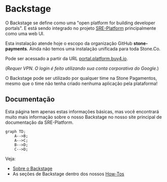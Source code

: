 # Backstage

O Backstage se define como uma "open platform for building developer portals". E está sendo integrado no projeto [SRE-Platform](https://docs.platform.buy4.io/) principalmente como uma web UI.

Esta instalação atende hoje o escopo da organização GitHub **stone-payments**. Ainda não temos uma instalação unificada para toda Stone.Co.

Pode ser acessado a partir da URL [portal.platform.buy4.io](https://portal.platform.buy4.io).

(_Requer VPN. O login é feito utilizando sua conta corporativa do Google._)

O Backstage pode ser utilizado por qualquer time na Stone Pagamentos, mesmo que o time não tenha criado nenhuma aplicação pela plataforma!

## Documentação

Esta página tem apenas estas informações básicas, mas você encontrará muito mais informação sobre o nosso Backstage no nosso site principal de documentação da SRE-Platform.

```mermaid
graph TD;
    A-->B;
    A-->C;
    B-->D;
    C-->D;
```

Veja:

* [Sobre o Backstage](https://docs.platform.buy4.io/backstage/)
* As seções de Backstage dentro dos nossos [How-Tos](https://docs.platform.buy4.io/how-to)
